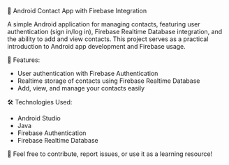 📱 Android Contact App with Firebase Integration

A simple Android application for managing contacts, featuring user authentication (sign in/log in), Firebase Realtime Database integration, and the ability to add and view contacts. This project serves as a practical introduction to Android app development and Firebase usage.

🚀 Features:
- User authentication with Firebase Authentication
- Realtime storage of contacts using Firebase Realtime Database
- Add, view, and manage your contacts easily

🛠️ Technologies Used:
- Android Studio
- Java
- Firebase Authentication
- Firebase Realtime Database

🔗 Feel free to contribute, report issues, or use it as a learning resource!
